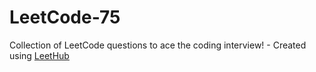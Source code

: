 # LeetCode-75
Collection of LeetCode questions to ace the coding interview! - Created using [LeetHub](https://github.com/QasimWani/LeetHub)
